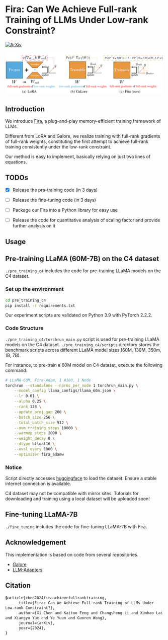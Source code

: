 # Fira: Can We Achieve Full-rank Training of LLMs Under Low-rank Constraint?

[![ArXiv](https://img.shields.io/badge/ArXiv-<2410.01623>-<COLOR>.svg)](https://arxiv.org/abs/2410.01623)



![](./assests/framework.png)

## Introduction

We introduce [Fira](https://arxiv.org/abs/2410.01623), a plug-and-play memory-efficient training framework of LLMs. 

Different from LoRA and Galore, we realize training with full-rank gradients of full-rank weights, constituting the first attempt to achieve full-rank training consistently under the low-rank constraint.

Our method is easy to implement, basically relying on just two lines of equations.


## TODOs

- [x] Release the pra-training code (in 3 days)
- [ ] Release the fine-tuning code (in 3 days)
- [ ] Package our Fira into a Python library for easy use
- [ ] Release the code for quantitative analysis of scaling factor and provide further analysis on it



## Usage

## Pre-training LLaMA (60M-7B) on the C4 dataset

`./pre_training_c4` includes the code for pre-training LLaMA models on the C4 dataset.

### Set up the environment
```bash
cd pre_training_c4
pip install -r requirements.txt
```
Our experiment scripts are validated on Python 3.9 with PyTorch 2.2.2.

### Code Structure
`./pre_training_c4/torchrun_main.py` script is used for pre-training LLaMA models on the C4 dataset. 
`./pre_training_c4/scripts` directory stores the benchmark scripts across different LLaMA model sizes (60M, 130M, 350m, 1B, 7B).

For instance, to pre-train a 60M model on C4 dataset, execute the following command:
```bash
# LLaMA-60M, Fira-Adam, 1 A100, 1 Node
torchrun --standalone --nproc_per_node 1 torchrun_main.py \
    --model_config llama_configs/llama_60m.json \
    --lr 0.01 \
    --alpha 0.25 \
    --rank 128 \
    --update_proj_gap 200 \
    --batch_size 256 \
    --total_batch_size 512 \
    --num_training_steps 10000 \
    --warmup_steps 1000 \
    --weight_decay 0 \
    --dtype bfloat16 \
    --eval_every 1000 \
    --optimizer fira_adamw 
```

### Notice
Script directly accesses [huggingface](https://huggingface.co/) to load the dataset. Ensure a stable internet connection is available.

C4 dataset may not be compatible with mirror sites. Tutorials for downloading and training using a local dataset will be uploaded soon!

## Fine-tuning LLaMA-7B

`./fine_tuning` includes the code for fine-tuning LLaMA-7B with Fira.

## Acknowledgement
This implementation is based on code from several repositories.
* [Galore](https://github.com/jiaweizzhao/GaLore)
* [LLM-Adapters](https://github.com/AGI-Edgerunners/LLM-Adapters/blob/main/ft-training_set/commonsense_170k.json)

## Citation

```
@article{chen2024firaachievefullranktraining,
      title={Fira: Can We Achieve Full-rank Training of LLMs Under Low-rank Constraint?}, 
      author={Xi Chen and Kaituo Feng and Changsheng Li and Xunhao Lai and Xiangyu Yue and Ye Yuan and Guoren Wang},
      journal={arXiv},
      year={2024},
}
```

